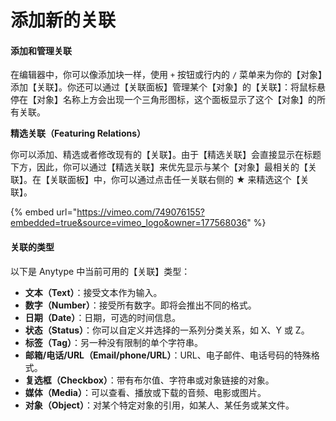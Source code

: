 # 添加新的关联

#### 添加和管理关联 <a href="#adding-and-managing-relations" id="adding-and-managing-relations"></a>

在编辑器中，你可以像添加块一样，使用 `+` 按钮或行内的 `/` 菜单来为你的【对象】添加【关联】。你还可以通过【关联面板】管理某个【对象】的【关联】：将鼠标悬停在【对象】名称上方会出现一个三角形图标，这个面板显示了这个【对象】的所有关联。

**精选关联（Featuring Relations）**

你可以添加、精选或者修改现有的【关联】。由于【精选关联】会直接显示在标题下方，因此，你可以通过【精选关联】来优先显示与某个【对象】最相关的【关联】。在【关联面板】中，你可以通过点击任一关联右侧的 ★ 来精选这个【关联】。

{% embed url="https://vimeo.com/749076155?embedded=true&source=vimeo_logo&owner=177568036" %}

#### 关联的类型 <a href="#types-of-relations" id="types-of-relations"></a>

以下是 Anytype 中当前可用的【关联】类型：

* **文本（Text）**：接受文本作为输入。
* **数字（Number）**：接受所有数字。即将会推出不同的格式。
* **日期（Date）**：日期，可选的时间信息。
* **状态（Status）**：你可以自定义并选择的一系列分类关系，如 X、Y 或 Z。
* **标签（Tag）**：另一种没有限制的单个字符串。
* **邮箱/电话/URL（Email/phone/URL）**：URL、电子邮件、电话号码的特殊格式。
* **复选框（Checkbox）**：带有布尔值、字符串或对象链接的对象。
* **媒体（Media）**：可以查看、播放或下载的音频、电影或图片。
* **对象（Object）**：对某个特定对象的引用，如某人、某任务或某文件。
